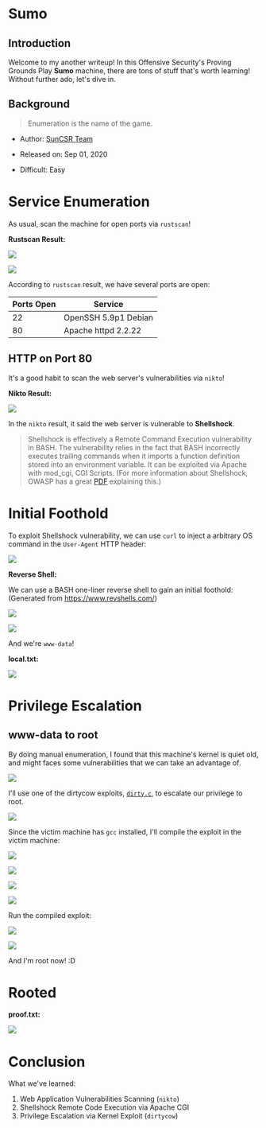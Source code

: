 # Sumo

## Introduction

Welcome to my another writeup! In this Offensive Security's Proving Grounds Play **Sumo** machine, there are tons of stuff that's worth learning! Without further ado, let's dive in.

## Background

> Enumeration is the name of the game.

- Author: [SunCSR Team](https://www.vulnhub.com/entry/sumo-1,480/)

- Released on: Sep 01, 2020

- Difficult: Easy

# Service Enumeration

As usual, scan the machine for open ports via `rustscan`!

**Rustscan Result:**

![](https://github.com/siunam321/CTF-Writeups/blob/main/Proving-Grounds-Play/Sumo/images/a1.png)

![](https://github.com/siunam321/CTF-Writeups/blob/main/Proving-Grounds-Play/Sumo/images/a2.png)

According to `rustscan` result, we have several ports are open:

Ports Open        | Service
------------------|------------------------
22                | OpenSSH 5.9p1 Debian
80                | Apache httpd 2.2.22

## HTTP on Port 80

It's a good habit to scan the web server's vulnerabilities via `nikto`!

**Nikto Result:**

![](https://github.com/siunam321/CTF-Writeups/blob/main/Proving-Grounds-Play/Sumo/images/a3.png)

In the `nikto` result, it said the web server is vulnerable to **Shellshock**.

> Shellshock is effectively a Remote Command Execution vulnerability in BASH. The vulnerability relies in the fact that BASH incorrectly executes trailing commands when it imports a function definition stored into an environment variable. It can be exploited via Apache with mod_cgi, CGI Scripts. (For more information about Shellshock, OWASP has a great [PDF](https://owasp.org/www-pdf-archive/Shellshock_-_Tudor_Enache.pdf) explaining this.)

# Initial Foothold

To exploit Shellshock vulnerability, we can use `curl` to inject a arbitrary OS command in the `User-Agent` HTTP header:

![](https://github.com/siunam321/CTF-Writeups/blob/main/Proving-Grounds-Play/Sumo/images/a4.png)

**Reverse Shell:**

We can use a BASH one-liner reverse shell to gain an initial foothold: (Generated from https://www.revshells.com/)

![](https://github.com/siunam321/CTF-Writeups/blob/main/Proving-Grounds-Play/Sumo/images/a5.png)

![](https://github.com/siunam321/CTF-Writeups/blob/main/Proving-Grounds-Play/Sumo/images/a6.png)

And we're `www-data`!

**local.txt:**

![](https://github.com/siunam321/CTF-Writeups/blob/main/Proving-Grounds-Play/Sumo/images/a7.png)

# Privilege Escalation

## www-data to root

By doing manual enumeration, I found that this machine's kernel is quiet old, and might faces some vulnerabilities that we can take an advantage of.

![](https://github.com/siunam321/CTF-Writeups/blob/main/Proving-Grounds-Play/Sumo/images/a8.png)

I'll use one of the dirtycow exploits, [`dirty.c`](https://github.com/firefart/dirtycow/blob/master/dirty.c), to escalate our privilege to root.

![](https://github.com/siunam321/CTF-Writeups/blob/main/Proving-Grounds-Play/Sumo/images/a9.png)

Since the victim machine has `gcc` installed, I'll compile the exploit in the victim machine:

![](https://github.com/siunam321/CTF-Writeups/blob/main/Proving-Grounds-Play/Sumo/images/a10.png)

![](https://github.com/siunam321/CTF-Writeups/blob/main/Proving-Grounds-Play/Sumo/images/a11.png)

![](https://github.com/siunam321/CTF-Writeups/blob/main/Proving-Grounds-Play/Sumo/images/a12.png)

![](https://github.com/siunam321/CTF-Writeups/blob/main/Proving-Grounds-Play/Sumo/images/a13.png)

Run the compiled exploit:

![](https://github.com/siunam321/CTF-Writeups/blob/main/Proving-Grounds-Play/Sumo/images/a14.png)

![](https://github.com/siunam321/CTF-Writeups/blob/main/Proving-Grounds-Play/Sumo/images/a15.png)

And I'm root now! :D

# Rooted

**proof.txt:**

![](https://github.com/siunam321/CTF-Writeups/blob/main/Proving-Grounds-Play/Sumo/images/a16.png)

# Conclusion

What we've learned:

1. Web Application Vulnerabilities Scanning (`nikto`)
2. Shellshock Remote Code Execution via Apache CGI
3. Privilege Escalation via Kernel Exploit (`dirtycow`)